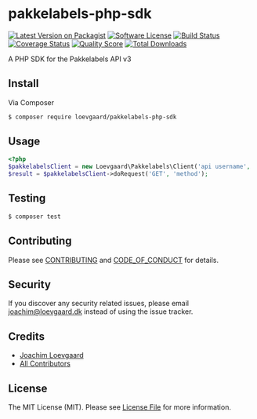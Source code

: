 # pakkelabels-php-sdk

[![Latest Version on Packagist][ico-version]][link-packagist]
[![Software License][ico-license]](LICENSE.md)
[![Build Status][ico-travis]][link-travis]
[![Coverage Status][ico-scrutinizer]][link-scrutinizer]
[![Quality Score][ico-code-quality]][link-code-quality]
[![Total Downloads][ico-downloads]][link-downloads]

A PHP SDK for the Pakkelabels API v3

## Install

Via Composer

``` bash
$ composer require loevgaard/pakkelabels-php-sdk
```

## Usage

```php
<?php
$pakkelabelsClient = new Loevgaard\Pakkelabels\Client('api username', 'api password');
$result = $pakkelabelsClient->doRequest('GET', 'method');
```

## Testing

``` bash
$ composer test
```

## Contributing

Please see [CONTRIBUTING](CONTRIBUTING.md) and [CODE_OF_CONDUCT](CODE_OF_CONDUCT.md) for details.

## Security

If you discover any security related issues, please email joachim@loevgaard.dk instead of using the issue tracker.

## Credits

- [Joachim Loevgaard][link-author]
- [All Contributors][link-contributors]

## License

The MIT License (MIT). Please see [License File](LICENSE.md) for more information.

[ico-version]: https://img.shields.io/packagist/v/loevgaard/pakkelabels-php-sdk.svg?style=flat-square
[ico-license]: https://img.shields.io/badge/license-MIT-brightgreen.svg?style=flat-square
[ico-travis]: https://img.shields.io/travis/loevgaard/pakkelabels-php-sdk/master.svg?style=flat-square
[ico-scrutinizer]: https://img.shields.io/scrutinizer/coverage/g/loevgaard/pakkelabels-php-sdk.svg?style=flat-square
[ico-code-quality]: https://img.shields.io/scrutinizer/g/loevgaard/pakkelabels-php-sdk.svg?style=flat-square
[ico-downloads]: https://img.shields.io/packagist/dt/loevgaard/pakkelabels-php-sdk.svg?style=flat-square

[link-packagist]: https://packagist.org/packages/loevgaard/pakkelabels-php-sdk
[link-travis]: https://travis-ci.org/loevgaard/pakkelabels-php-sdk
[link-scrutinizer]: https://scrutinizer-ci.com/g/loevgaard/pakkelabels-php-sdk/code-structure
[link-code-quality]: https://scrutinizer-ci.com/g/loevgaard/pakkelabels-php-sdk
[link-downloads]: https://packagist.org/packages/loevgaard/pakkelabels-php-sdk
[link-author]: https://github.com/loevgaard
[link-contributors]: ../../contributors
